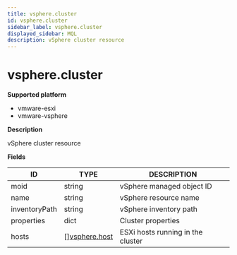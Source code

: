 ```yaml
---
title: vsphere.cluster
id: vsphere.cluster
sidebar_label: vsphere.cluster
displayed_sidebar: MQL
description: vSphere cluster resource
---
```


# vsphere.cluster

**Supported platform**

- vmware-esxi
- vmware-vsphere

**Description**

vSphere cluster resource

**Fields**

| ID            | TYPE                                      | DESCRIPTION                       |
| ------------- | ----------------------------------------- | --------------------------------- |
| moid          | string                                    | vSphere managed object ID         |
| name          | string                                    | vSphere resource name             |
| inventoryPath | string                                    | vSphere inventory path            |
| properties    | dict                                      | Cluster properties                |
| hosts         | &#91;&#93;[vsphere.host](vsphere.host.md) | ESXi hosts running in the cluster |

